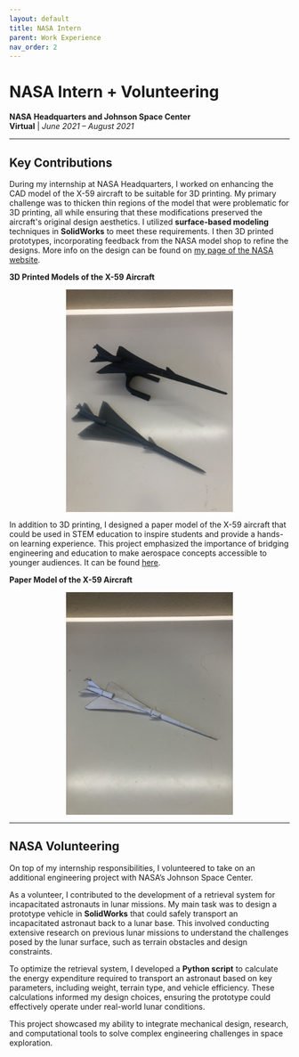 ```yaml
---
layout: default
title: NASA Intern
parent: Work Experience
nav_order: 2
---
```


<script type="text/javascript" async
  src="https://cdn.jsdelivr.net/npm/mathjax@3/es5/tex-mml-chtml.js">
</script>

<script>
  MathJax = {
    tex: { inlineMath: [['$', '$'], ['\\(', '\\)']] }
  };
</script>

# NASA Intern + Volunteering 
**NASA Headquarters and Johnson Space Center**  
**Virtual** | *June 2021 – August 2021*

---

## Key Contributions
During my internship at NASA Headquarters, I worked on enhancing the CAD model of the X-59 aircraft to be suitable for 3D printing. My primary challenge was to thicken thin regions of the model that were problematic for 3D printing, all while ensuring that these modifications preserved the aircraft's original design aesthetics. I utilized **surface-based modeling** techniques in **SolidWorks** to meet these requirements. I then 3D printed prototypes, incorporating feedback from the NASA model shop to refine the designs. More info on the design can be found on [my page of the NASA website](https://www.nasa.gov/stem-content/x-59-3d-printing/).

**3D Printed Models of the X-59 Aircraft**
<div style="display: flex; justify-content: center;">
  <img src="assets/X-59_3dp.jpg" alt="3D Printed Models of X-59 Aircraft" style="height: 400px; width: auto;">
</div>

In addition to 3D printing, I designed a paper model of the X-59 aircraft that could be used in STEM education to inspire students and provide a hands-on learning experience. This project emphasized the importance of bridging engineering and education to make aerospace concepts accessible to younger audiences. It can be found [here](https://www.nasa.gov/wp-content/uploads/2022/01/x-59-paper-desktop-model_1.pdf?emrc=b1a26b).

**Paper Model of the X-59 Aircraft**
<div style="display: flex; justify-content: center;">
  <img src="assets/X-59_paper_demo.jpg" alt="Paper Model of X-59 Aircraft" style="height: 400px; width: auto;">
</div>

---

## NASA Volunteering  
On top of my internship responsibilities, I volunteered to take on an additional engineering project with NASA’s Johnson Space Center.

As a volunteer, I contributed to the development of a retrieval system for incapacitated astronauts in lunar missions. My main task was to design a prototype vehicle in **SolidWorks** that could safely transport an incapacitated astronaut back to a lunar base. This involved conducting extensive research on previous lunar missions to understand the challenges posed by the lunar surface, such as terrain obstacles and design constraints.  

To optimize the retrieval system, I developed a **Python script** to calculate the energy expenditure required to transport an astronaut based on key parameters, including weight, terrain type, and vehicle efficiency. These calculations informed my design choices, ensuring the prototype could effectively operate under real-world lunar conditions.  

This project showcased my ability to integrate mechanical design, research, and computational tools to solve complex engineering challenges in space exploration.